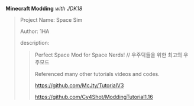 **Minecraft Modding**
*with JDK18*

>Project Name: Space Sim
>
>Author: 1HA
>
>description:
>>Perfect Space Mod for Space Nerds! // 우주덕들을 위한 최고의 우주모드
>>
>>Referenced many other tutorials videos and codes.
>>
>>https://github.com/McJty/TutorialV3
>>
>>https://github.com/Cy4Shot/ModdingTutorial1.16
